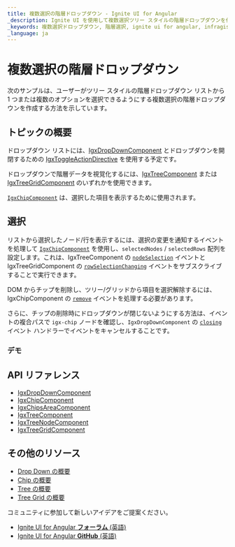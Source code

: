 ```yaml
---
title: 複数選択の階層ドロップダウン - Ignite UI for Angular
_description: Ignite UI を使用して複数選択ツリー スタイルの階層ドロップダウンを作成する方法について説明します。
_keywords: 複数選択ドロップダウン, 階層選択, ignite ui for angular, infragistics, インフラジスティックス
_language: ja
---
```


# 複数選択の階層ドロップダウン

次のサンプルは、ユーザーがツリー スタイルの階層ドロップダウン リストから 1 つまたは複数のオプションを選択できるようにする複数選択の階層ドロップダウンを作成する方法を示しています。

## トピックの概要

ドロップダウン リストには、[IgxDropDownComponent]({environment:angularApiUrl}/classes/igxdropdowncomponent.html) とドロップダウンを開閉するための [IgxToggleActionDirective]({environment:angularApiUrl}/classes/igxtoggleactiondirective.html) を使用する予定です。

ドロップダウンで階層データを視覚化するには、[IgxTreeComponent]({environment:angularApiUrl}/classes/igxtreecomponent.html) または [IgxTreeGridComponent]({environment:angularApiUrl}/classes/igxtreegridcomponent.html) のいずれかを使用できます。

[`IgxChipComponent`]({environment:angularApiUrl}/classes/igxchipcomponent.html) は、選択した項目を表示するために使用されます。

## 選択

リストから選択したノード/行を表示するには、選択の変更を通知するイベントを処理して [`IgxChipComponent`]({environment:angularApiUrl}/classes/igxchipcomponent.html) を使用し、`selectedNodes` / `selectedRows` 配列を設定します。これは、IgxTreeComponent の [`nodeSelection`]({environment:angularApiUrl}/classes/igxtreecomponent.html#nodeSelection) イベントと IgxTreeGridComponent の [`rowSelectionChanging`]({environment:angularApiUrl}/classes/igxtreegridcomponent.html#rowSelectionChanging) イベントをサブスクライブすることで実行できます。

DOM からチップを削除し、ツリー/グリッドから項目を選択解除するには、IgxChipComponent の [`remove`]({environment:angularApiUrl}/classes/igxchipcomponent.html#remove) イベントを処理する必要があります。

さらに、チップの削除時にドロップダウンが閉じないようにする方法は、イベントの複合パスで `igx-chip` ノードを確認し、`IgxDropDownComponent` の [`closing`]({environment:angularApiUrl}/classes/igxdropdowncomponent.html#closing) イベント ハンドラーでイベントをキャンセルすることです。

### デモ
<code-view style="height: 560px;" 
           data-demos-base-url="{environment:demosBaseUrl}" 
           iframe-src="{environment:demosBaseUrl}/data-entries/dropdown-tree-hierarchical-selection" >
</code-view>

<code-view style="height:560px" 
           data-demos-base-url="{environment:demosBaseUrl}" 
           iframe-src="{environment:demosBaseUrl}/data-entries/dropdown-tree-grid-hierarchical-selection">
</code-view>


## API リファレンス

* [IgxDropDownComponent]({environment:angularApiUrl}/classes/igxdropdowncomponent.html)
* [IgxChipComponent]({environment:angularApiUrl}/classes/igxchipcomponent.html)
* [IgxChipsAreaComponent]({environment:angularApiUrl}/classes/igxchipsareacomponent.html)
* [IgxTreeComponent]({environment:angularApiUrl}/classes/igxtreecomponent.html)
* [IgxTreeNodeComponent]({environment:angularApiUrl}/classes/igxtreenodecomponent.html)
* [IgxTreeGridComponent]({environment:angularApiUrl}/classes/igxtreegridcomponent.html)

## その他のリソース
<div class="divider--half"></div>    

* [Drop Down の概要](drop-down.md)
* [Chip の概要](chip.md)
* [Tree の概要](tree.md)
* [Tree Grid の概要](treegrid/tree-grid.md)

<div class="divider--half"></div>
コミュニティに参加して新しいアイデアをご提案ください。    

* [Ignite UI for Angular **フォーラム** (英語)](https://www.infragistics.com/community/forums/f/ignite-ui-for-angular)    
* [Ignite UI for Angular **GitHub** (英語)](https://github.com/IgniteUI/igniteui-angular)     
